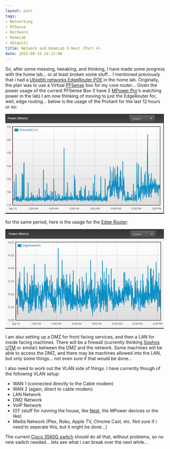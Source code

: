 ```yaml
---
layout: post
tags:
- Networking
- PFSense
- Hardware
- HomeLab
- Ubiquiti
title: Network and HomeLab V.Next (Part 4)
date: 2015-09-16 14:15:00
---
```

So, after some messing, tweaking, and thinking, I have made some progress with the home lab... or at least broken some stuff... I mentioned previously that i had a [Ubiqititi networks EdgeRouter POE][1] in the home lab. Originally, the plan was to use a Virtual [PFSense][3] box for my core router... Given the power usage of the current PFSense Box (I have 2 [MPower Pro][2]'s watching power in the lab) I am now thinking of moving to just the EdgeRouter for, well, edge routing...  below is the usage of the Proliant for the last 12 hours or so:

![Proliant Power Usage](post_images/20150916-proliant-power-usage.PNG)

for the same period, here is the usage for the [Edge Router][4]:

![EdgeRouter POE Power Usage](post_images/20150916-edgerouter-power-usage.PNG)

I am also setting up a DMZ for front facing services, and then a LAN for inside facing machines. There will be a firewall (currently thinking [Sophos UTM][5] or similar) between the DMZ and the network. Some machines will be able to access the DMZ, and there may be machines allowed into the LAN, but only some things... not even sure if that would be done...

I also need to work out the VLAN side of things. I have currently though of the following VLAN setup:

* WAN 1 (connected directly to the Cable modem)
* WAN 2 (again, direct to cable modem)
* LAN Network
* DMZ Network
* VoIP Network
* IOT (stuff for running the house, like [Nest][6], the MPower devices or the like)
* Media Network (Plex, Roku, Apple TV, Chrome Cast, etc. Not sure if i need to seperate this, but it might be done...)

The current [Cisco 3560G switch][7] should do all that, without problems, so no new switch needed... lets see what i can break over the next while...

[1]: https://www.tiernanotoole.ie/2015/08/05/Ubiquiti-EdgeRouter-POE-In-the-lab.html
[2]: https://www.ubnt.com/mfi/mpower/
[3]: http://www.pfsense.org
[4]: https://www.ubnt.com/edgemax/edgerouter-poe/
[5]: https://www.sophos.com/en-us/products/unified-threat-management.aspx
[6]: https://nest.com/ie/thermostat/meet-nest-thermostat/
[7]: http://www.cisco.com/c/en/us/products/switches/catalyst-3560-series-switches/index.html
